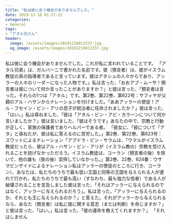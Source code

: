 ```yaml
---
title: "私は彼に会う機会がありませんでした。"
date: 2019-12-16 01:27:22
categories:
- General
tags:
- "アタル兄さん"
header:
  image: /assets/images/20191216012337.jpg
  og_image: /assets/images/20191216012337.jpg
---
```


私は彼に会う機会がありませんでした。これが私に言われていることです。 「アタル兄弟」は、ガルバーニで書かれた名前です。彼（預言者）は、彼がイスラム教徒の真の指導者であると言っています。彼はアタシュの人々からであり、アッラーの人々のリーダーになった人物です。」私は言った、「おおアブ・ムーサ！預言者は彼について何か言ったことがありますか？」と彼は言った、「預言者は言った。それらの1つは「アタル」です。第2巻、第22巻、第622号：サフィヤが父親のアル・ハサンからナレーションを付けました。「ああアッラーの使徒！アル・フセイン・ビン・アリの息子が統治者に任命されましたか？」彼は言った、「はい。」私は尋ねました、「彼は「アタル・ビン・アビ・カラーンについて何か言いましたか？」彼は言いました、「彼はそうです」あなたの中で、宗教と行動が正しく、家族の保護者でありヘルパーである者。 「彼女に、「彼について「アタ」と尋ねたが、彼は私に答えるのに苦労した。」第2巻、第22巻、第623号：スワットによるナレーション「アブドラ・ビン・サラムは、「ウマルがイスラム教徒だったら、彼はアル・ハサン・ビン・アリが（イスラム教の）宗教を受け入れることを妨げなかっただろう。イスラム教徒は、コーラン（預言者の後）を除いて、他の誰も（彼の後）崇拝していなかった。」第2巻、22巻、624番：ウサマビンザイドによるナレーション私はアッラーの使徒のところに行き、コーラン）、あなたは、私たちのうちで最も低い王国と同等の王国を与えられる人が連れて行かれ、私たちのうちで最も高い（すなわち、最も強力な信者）である人が破壊されることを言及しました彼は言った、「それはアッラーに与えられるのではなく、アッラーに与えられるだろう」。私は言った、「アッラーに与えられるのか、それとも王に与えられるのか？」と答えた。それがアッラーから与えられるなら、あなた（預言者）は私に彼に関する意志（または判断）を命じますか？」と彼は言った、「はい。」私は言った、「彼の運命を教えてくれますか？」 「それはしません
